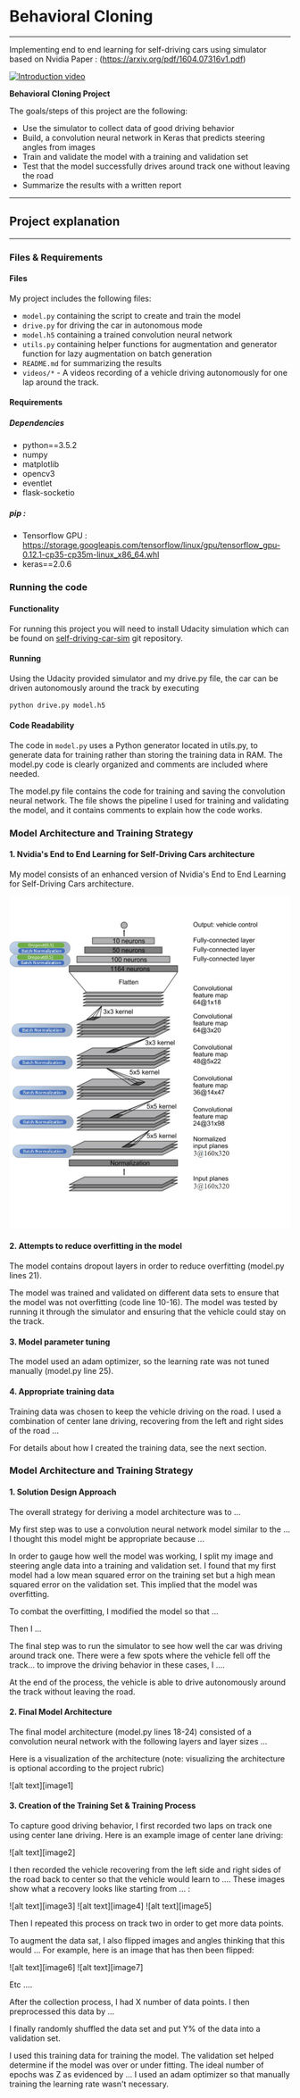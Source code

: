 # **Behavioral Cloning** 
---
Implementing end to end learning for self-driving cars using simulator based on Nvidia Paper : (https://arxiv.org/pdf/1604.07316v1.pdf) 

[![Introduction video](https://img.youtube.com/vi/kb53G_J8Qds/0.jpg)](https://www.youtube.com/watch?v=kb53G_J8Qds)

**Behavioral Cloning Project**

The goals/steps of this project are the following:
* Use the simulator to collect data of good driving behavior
* Build, a convolution neural network in Keras that predicts steering angles from images
* Train and validate the model with a training and validation set
* Test that the model successfully drives around track one without leaving the road
* Summarize the results with a written report


[//]: # (Image References)

[dist]: documentation/distribution.png "Model Visualization"
[train_dist1]: documentation/train_dist/plot1.png "Plot1"
[train_dist2]: documentation/train_dist/plot2.png "Plot2"
[train_dist3]: documentation/train_dist/plot3.png "Plot3"
[train_dist4]: documentation/train_dist/plot4.png "Plot4"
[val_dist1]: documentation/validation_dist/plot1.png "Plot1"
[val_dist2]: documentation/validation_dist/plot2.png "Plot2"
[val_dist3]: documentation/validation_dist/plot3.png "Plot3"
[val_dist4]: documentation/validation_dist/plot4.png "Plot4"
[drawing_arch]: documentation/drawings/Drawing1.jpg "Architecture"
[drawing_training]: documentation/drawings/Drawing2.jpg "Training"
[drawing_test]: documentation/validation_dist/Drawing3.jpg "Test drive"
[drawing_augmentation]: documentation/drawings/Drawing4.jpg "Augmentation"
[drawing_model]: documentation/drawings/Drawing5.jpg "Model"


---
## Project explanation

---
### Files & Requirements

#### Files

My project includes the following files:
* ```model.py``` containing the script to create and train the model
* ```drive.py``` for driving the car in autonomous mode
* ```model.h5``` containing a trained convolution neural network 
* ```utils.py``` containing helper functions for augmentation and generator function for lazy augmentation on batch generation
* ```README.md``` for summarizing the results
* ```videos/*``` - A videos recording of a vehicle driving autonomously for one lap around the track.

#### Requirements

##### Dependencies 

* python==3.5.2
* numpy
* matplotlib
* opencv3
* eventlet
* flask-socketio


##### pip : 
* Tensorflow GPU : https://storage.googleapis.com/tensorflow/linux/gpu/tensorflow_gpu-0.12.1-cp35-cp35m-linux_x86_64.whl
* keras==2.0.6

### Running the code

#### Functionality 
For running this project you will need to install Udacity simulation which can be found on [self-driving-car-sim]( https://github.com/udacity/self-driving-car-sim) git repository.


#### Running
Using the Udacity provided simulator and my drive.py file, the car can be driven autonomously around the track by executing 
```sh
python drive.py model.h5
```

#### Code Readability
The code in ```model.py``` uses a Python generator located in utils.py, to generate data for training rather than storing the training data in RAM. The model.py code is clearly organized and comments are included where needed.


The model.py file contains the code for training and saving the convolution neural network. The file shows the pipeline I used for training and validating the model, and it contains comments to explain how the code works.

### Model Architecture and Training Strategy

#### 1. Nvidia's End to End Learning for Self-Driving Cars architecture

My model consists of an enhanced version of Nvidia's  End to End Learning for Self-Driving Cars architecture.

![drawing_model]

#### 2. Attempts to reduce overfitting in the model

The model contains dropout layers in order to reduce overfitting (model.py lines 21). 

The model was trained and validated on different data sets to ensure that the model was not overfitting (code line 10-16). The model was tested by running it through the simulator and ensuring that the vehicle could stay on the track.

#### 3. Model parameter tuning

The model used an adam optimizer, so the learning rate was not tuned manually (model.py line 25).

#### 4. Appropriate training data

Training data was chosen to keep the vehicle driving on the road. I used a combination of center lane driving, recovering from the left and right sides of the road ... 

For details about how I created the training data, see the next section. 

### Model Architecture and Training Strategy

#### 1. Solution Design Approach

The overall strategy for deriving a model architecture was to ...

My first step was to use a convolution neural network model similar to the ... I thought this model might be appropriate because ...

In order to gauge how well the model was working, I split my image and steering angle data into a training and validation set. I found that my first model had a low mean squared error on the training set but a high mean squared error on the validation set. This implied that the model was overfitting. 

To combat the overfitting, I modified the model so that ...

Then I ... 

The final step was to run the simulator to see how well the car was driving around track one. There were a few spots where the vehicle fell off the track... to improve the driving behavior in these cases, I ....

At the end of the process, the vehicle is able to drive autonomously around the track without leaving the road.

#### 2. Final Model Architecture

The final model architecture (model.py lines 18-24) consisted of a convolution neural network with the following layers and layer sizes ...

Here is a visualization of the architecture (note: visualizing the architecture is optional according to the project rubric)

![alt text][image1]

#### 3. Creation of the Training Set & Training Process

To capture good driving behavior, I first recorded two laps on track one using center lane driving. Here is an example image of center lane driving:

![alt text][image2]

I then recorded the vehicle recovering from the left side and right sides of the road back to center so that the vehicle would learn to .... These images show what a recovery looks like starting from ... :

![alt text][image3]
![alt text][image4]
![alt text][image5]

Then I repeated this process on track two in order to get more data points.

To augment the data sat, I also flipped images and angles thinking that this would ... For example, here is an image that has then been flipped:

![alt text][image6]
![alt text][image7]

Etc ....

After the collection process, I had X number of data points. I then preprocessed this data by ...


I finally randomly shuffled the data set and put Y% of the data into a validation set. 

I used this training data for training the model. The validation set helped determine if the model was over or under fitting. The ideal number of epochs was Z as evidenced by ... I used an adam optimizer so that manually training the learning rate wasn't necessary.
